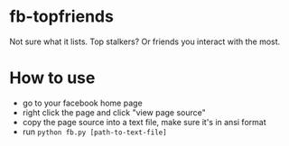 fb-topfriends
=============

Not sure what it lists. Top stalkers? Or friends you interact with the most.

# How to use

- go to your facebook home page
- right click the page and click "view page source"
- copy the page source into a text file, make sure it's in ansi format
- run ```python fb.py [path-to-text-file]```
